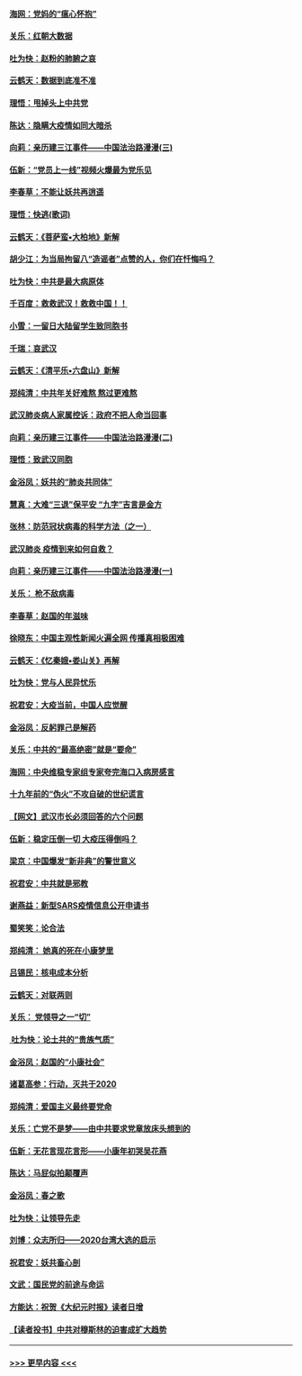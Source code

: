 #### [海网：党妈的“瘟心怀抱”](../pages/nsc993/n11840740.md?t=02040444) 
#### [关乐：红朝大数据](../pages/nsc993/n11840675.md?t=02040444) 
#### [吐为快：赵粉的肺腑之哀](../pages/nsc993/n11840618.md?t=02040444) 
#### [云鹤天：数据到底准不准](../pages/nsc993/n11840325.md?t=02040444) 
#### [理悟：甩掉头上中共党](../pages/nsc993/n11838826.md?t=02040444) 
#### [陈达：隐瞒大疫情如同大暗杀](../pages/nsc993/n11838771.md?t=02040444) 
#### [向莉：亲历建三江事件——中国法治路漫漫(三)](../pages/nsc993/n11831825.md?t=02040444) 
#### [伍新：“党员上一线”视频火爆最为党乐见](../pages/nsc993/n11838200.md?t=02040444) 
#### [李春草：不能让妖共再逍遥](../pages/nsc993/n11838102.md?t=02040444) 
#### [理悟：快逃(歌词)](../pages/nsc993/n11838083.md?t=02040444) 
#### [云鹤天：《菩萨蛮▪大柏地》新解](../pages/nsc993/n11838059.md?t=02040444) 
#### [胡少江：为当局拘留八“造谣者”点赞的人，你们在忏悔吗？](../pages/nsc993/n11836801.md?t=02040444) 
#### [吐为快：中共是最大病原体](../pages/nsc993/n11836748.md?t=02040444) 
#### [千百度：救救武汉！救救中国！！](../pages/nsc993/n11836145.md?t=02040444) 
#### [小雪：一留日大陆留学生致同胞书](../pages/nsc993/n11834624.md?t=02040444) 
#### [千瑞：哀武汉](../pages/nsc993/n11833647.md?t=02040444) 
#### [云鹤天：《清平乐▪六盘山》新解](../pages/nsc993/n11833611.md?t=02040444) 
#### [郑纯清：中共年关好难熬 熬过更难熬](../pages/nsc993/n11833489.md?t=02040444) 
#### [武汉肺炎病人家属控诉：政府不把人命当回事](../pages/nsc993/n11833205.md?t=02040444) 
#### [向莉：亲历建三江事件——中国法治路漫漫(二)](../pages/nsc993/n11829102.md?t=02040444) 
#### [理悟：致武汉同胞](../pages/nsc993/n11831522.md?t=02040444) 
#### [金浴凤：妖共的“肺炎共同体”](../pages/nsc993/n11829448.md?t=02040444) 
#### [慧真：大难“三退”保平安 “九字”吉言是金方](../pages/nsc993/n11829501.md?t=02040444) 
#### [张林：防范冠状病毒的科学方法（之一）](../pages/nsc993/n11828618.md?t=02040444) 
#### [武汉肺炎 疫情到来如何自救？](../pages/nsc993/n11827632.md?t=02040444) 
#### [向莉：亲历建三江事件——中国法治路漫漫(一)](../pages/nsc993/n11827190.md?t=02040444) 
#### [关乐： 枪不敌病毒](../pages/nsc993/n11826746.md?t=02040444) 
#### [李春草：赵国的年滋味](../pages/nsc993/n11826321.md?t=02040444) 
#### [徐晓东：中国主观性新闻火遍全网 传播真相极困难](../pages/nsc993/n11826508.md?t=02040444) 
#### [云鹤天：《忆秦娥▪娄山关》再解](../pages/nsc993/n11824682.md?t=02040444) 
#### [吐为快：党与人民异忧乐](../pages/nsc993/n11824660.md?t=02040444) 
#### [祝君安：大疫当前，中国人应觉醒](../pages/nsc993/n11821946.md?t=02040444) 
#### [金浴凤：反躬罪己是解药](../pages/nsc993/n11820280.md?t=02040444) 
#### [关乐：中共的“最高绝密”就是“要命”](../pages/nsc993/n11816946.md?t=02040444) 
#### [海网：中央维稳专家组专家夸完海口入病房感言](../pages/nsc993/n11815138.md?t=02040444) 
#### [十九年前的“伪火”不攻自破的世纪谎言](../pages/nsc993/n11813238.md?t=02040444) 
#### [【网文】武汉市长必须回答的六个问题](../pages/nsc993/n11813848.md?t=02040444) 
#### [伍新：稳定压倒一切 大疫压得倒吗？](../pages/nsc993/n11812634.md?t=02040444) 
#### [梁京：中国爆发“新非典”的警世意义](../pages/nsc993/n11812554.md?t=02040444) 
#### [祝君安：中共就是邪教](../pages/nsc993/n11812431.md?t=02040444) 
#### [谢燕益：新型SARS疫情信息公开申请书](../pages/nsc993/n11808840.md?t=02040444) 
#### [蜀笑笑：论合法](../pages/nsc993/n11808064.md?t=02040444) 
#### [郑纯清： 她真的死在小康梦里](../pages/nsc993/n11806623.md?t=02040444) 
#### [吕锡民：核电成本分析](../pages/nsc993/n11806284.md?t=02040444) 
#### [云鹤天：对联两则](../pages/nsc993/n11805957.md?t=02040444) 
#### [关乐： 党领导之一“切”](../pages/nsc993/n11804505.md?t=02040444) 
#### [ 吐为快：论土共的“贵族气质”](../pages/nsc993/n11804490.md?t=02040444) 
#### [金浴凤：赵国的“小康社会”](../pages/nsc993/n11804452.md?t=02040444) 
#### [诸葛高参：行动，灭共于2020](../pages/nsc993/n11804120.md?t=02040444) 
#### [郑纯清：爱国主义最终要党命](../pages/nsc993/n11802197.md?t=02040444) 
#### [关乐：亡党不是梦——由中共要求党章放床头想到的](../pages/nsc993/n11802156.md?t=02040444) 
#### [伍新：无花言现花言形——小康年初哭吴花燕](../pages/nsc993/n11800044.md?t=02040444) 
#### [陈达：马屁似拍颠覆声](../pages/nsc993/n11800010.md?t=02040444) 
#### [金浴凤：春之歌](../pages/nsc993/n11797687.md?t=02040444) 
#### [吐为快：让领导先走](../pages/nsc993/n11797512.md?t=02040444) 
#### [刘博：众志所归——2020台湾大选的启示](../pages/nsc993/n11796878.md?t=02040444) 
#### [祝君安：妖共畜心剖](../pages/nsc993/n11794273.md?t=02040444) 
#### [文武：国民党的前途与命运](../pages/nsc993/n11794198.md?t=02040444) 
#### [方能达：祝贺《大纪元时报》读者日增](../pages/nsc993/n11793807.md?t=02040444) 
#### [【读者投书】中共对穆斯林的迫害成扩大趋势](../pages/nsc993/n11791371.md?t=02040444) 

----
#### [ >>> 更早内容 <<< ](../indexes/nsc993-earlier.md)
